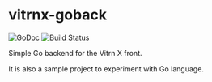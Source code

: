 # vitrnx-goback

[![GoDoc](https://godoc.org/github.com/bsinou/vitrnx-goback?status.svg)](https://godoc.org/github.com/bsinou/vitrnx-goback)
[![Build Status](https://travis-ci.org/bsinou/vitrnx-goback.svg?branch=master)](https://travis-ci.org/bsinou/vitrnx-goback)

Simple Go backend for the Vitrn X front.

It is also a sample project to experiment with Go language.